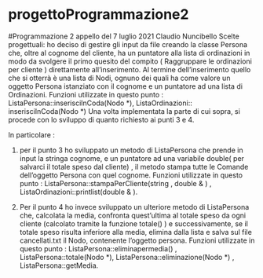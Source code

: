 # progettoProgrammazione2
#Programmazione 2 appello del 7 luglio 2021 Claudio Nuncibello
Scelte progettuali:
  ho deciso di gestire gli input da file creando la classe Persona che, oltre al cognome del cliente, ha un
  puntatore alla lista di ordinazioni in modo da svolgere il primo quesito del compito ( Raggruppare le
  ordinazioni per cliente ) direttamente all’inserimento.
  Al termine dell’inserimento quello che si otterrà è una lista di Nodi<Persona>, ognuno dei quali ha come
  valore un oggetto Persona istanziato con il cognome e un puntatore ad una lista di Ordinazioni.
  Funzioni utilizzate in questo punto : ListaPersona::inserisciInCoda(Nodo<Persona> *),
  ListaOrdinazioni:: inserisciInCoda(Nodo<Ordinazioni> *)
  Una volta implementata la parte di cui sopra, si procede con lo sviluppo di quanto richiesto ai punti 3 e 4.

In particolare :
  1. per il punto 3 ho sviluppato un metodo di ListaPersona che prende in input la stringa cognome, e un
  puntatore ad una variabile double( per salvarci il totale speso dal cliente) , il metodo stampa tutte le
  Comande dell’oggetto Persona con quel cognome.
  Funzioni utilizzate in questo punto : ListaPersona::stampaPerCliente(string , double & ) ,
  ListaOrdinazioni::printlist(double & ).

  3. Per il punto 4 ho invece sviluppato un ulteriore metodo di ListaPersona che, calcolata la media,
  confronta quest’ultima al totale speso da ogni cliente (calcolato tramite la funzione totale() ) e
  successivamente, se il totale speso risulta inferiore alla media, elimina dalla lista e salva sul file
  cancellati.txt il Nodo<Persona>, contenente l’oggetto persona.
  Funzioni utilizzate in questo punto : ListaPersona::eliminapermedia() , ListaPersona::totale(Nodo<Persona> *),
  ListaPersona::eliminazione(Nodo<Persona> *) , ListaPersona::getMedia.
